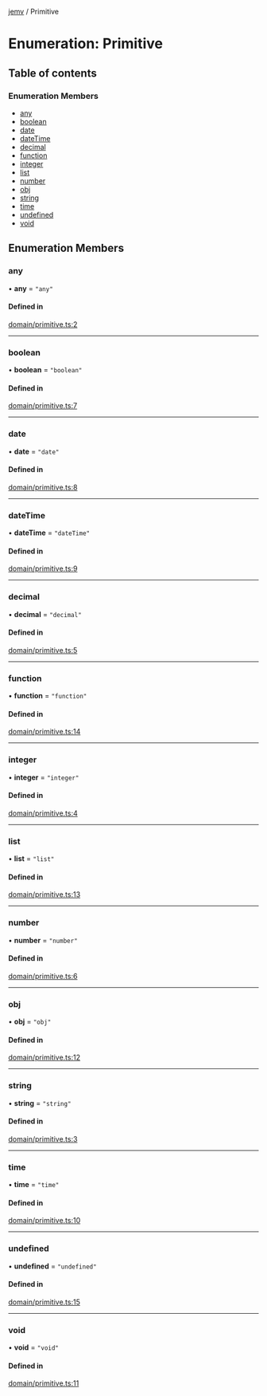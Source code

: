[jemv](../README.md) / Primitive

# Enumeration: Primitive

## Table of contents

### Enumeration Members

- [any](Primitive.md#any)
- [boolean](Primitive.md#boolean)
- [date](Primitive.md#date)
- [dateTime](Primitive.md#datetime)
- [decimal](Primitive.md#decimal)
- [function](Primitive.md#function)
- [integer](Primitive.md#integer)
- [list](Primitive.md#list)
- [number](Primitive.md#number)
- [obj](Primitive.md#obj)
- [string](Primitive.md#string)
- [time](Primitive.md#time)
- [undefined](Primitive.md#undefined)
- [void](Primitive.md#void)

## Enumeration Members

### any

• **any** = ``"any"``

#### Defined in

[domain/primitive.ts:2](https://github.com/expr-solver/typ3s/blob/d75b579/src/lib/domain/primitive.ts#L2)

___

### boolean

• **boolean** = ``"boolean"``

#### Defined in

[domain/primitive.ts:7](https://github.com/expr-solver/typ3s/blob/d75b579/src/lib/domain/primitive.ts#L7)

___

### date

• **date** = ``"date"``

#### Defined in

[domain/primitive.ts:8](https://github.com/expr-solver/typ3s/blob/d75b579/src/lib/domain/primitive.ts#L8)

___

### dateTime

• **dateTime** = ``"dateTime"``

#### Defined in

[domain/primitive.ts:9](https://github.com/expr-solver/typ3s/blob/d75b579/src/lib/domain/primitive.ts#L9)

___

### decimal

• **decimal** = ``"decimal"``

#### Defined in

[domain/primitive.ts:5](https://github.com/expr-solver/typ3s/blob/d75b579/src/lib/domain/primitive.ts#L5)

___

### function

• **function** = ``"function"``

#### Defined in

[domain/primitive.ts:14](https://github.com/expr-solver/typ3s/blob/d75b579/src/lib/domain/primitive.ts#L14)

___

### integer

• **integer** = ``"integer"``

#### Defined in

[domain/primitive.ts:4](https://github.com/expr-solver/typ3s/blob/d75b579/src/lib/domain/primitive.ts#L4)

___

### list

• **list** = ``"list"``

#### Defined in

[domain/primitive.ts:13](https://github.com/expr-solver/typ3s/blob/d75b579/src/lib/domain/primitive.ts#L13)

___

### number

• **number** = ``"number"``

#### Defined in

[domain/primitive.ts:6](https://github.com/expr-solver/typ3s/blob/d75b579/src/lib/domain/primitive.ts#L6)

___

### obj

• **obj** = ``"obj"``

#### Defined in

[domain/primitive.ts:12](https://github.com/expr-solver/typ3s/blob/d75b579/src/lib/domain/primitive.ts#L12)

___

### string

• **string** = ``"string"``

#### Defined in

[domain/primitive.ts:3](https://github.com/expr-solver/typ3s/blob/d75b579/src/lib/domain/primitive.ts#L3)

___

### time

• **time** = ``"time"``

#### Defined in

[domain/primitive.ts:10](https://github.com/expr-solver/typ3s/blob/d75b579/src/lib/domain/primitive.ts#L10)

___

### undefined

• **undefined** = ``"undefined"``

#### Defined in

[domain/primitive.ts:15](https://github.com/expr-solver/typ3s/blob/d75b579/src/lib/domain/primitive.ts#L15)

___

### void

• **void** = ``"void"``

#### Defined in

[domain/primitive.ts:11](https://github.com/expr-solver/typ3s/blob/d75b579/src/lib/domain/primitive.ts#L11)
